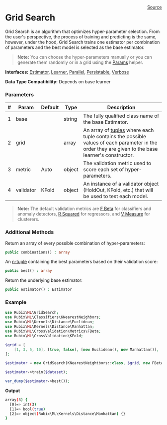 <span style="float:right;"><a href="https://github.com/RubixML/RubixML/blob/master/src/GridSearch.php">Source</a></span>

# Grid Search
Grid Search is an algorithm that optimizes hyper-parameter selection. From the user's perspective, the process of training and predicting is the same, however, under the hood, Grid Search trains one estimator per combination of parameters and the best model is selected as the base estimator.

> **Note:** You can choose the hyper-parameters manually or you can generate them randomly or in a grid using the [Params](other/helpers/params.md) helper.

**Interfaces:** [Estimator](estimator.md), [Learner](learner.md), [Parallel](parallel.md), [Persistable](persistable.md), [Verbose](verbose.md)

**Data Type Compatibility:** Depends on base learner

### Parameters
| # | Param | Default | Type | Description |
|---|---|---|---|---|
| 1 | base | | string | The fully qualified class name of the base Estimator. |
| 2 | grid | | array | An array of [tuples](faq.md#what-is-a-tuple) where each tuple contains the possible values of each parameter in the order they are given to the base learner's constructor. |
| 3 | metric | Auto | object | The validation metric used to score each set of hyper-parameters. |
| 4 | validator | KFold | object | An instance of a validator object (HoldOut, KFold, etc.) that will be used to test each model. |

> **Note:** The default validation metrics are [F Beta](cross-validation/metrics/f-beta.md) for classifiers and anomaly detectors, [R Squared](cross-validation/metrics/r-squared.md) for regressors, and [V Measure](cross-validation/metrics/v-measure.md) for clusterers.

### Additional Methods
Return an array of every possible combination of hyper-parameters:
```php
public combinations() : array
```

An [n-tuple](faq.md#what-is-a-tuple) containing the best parameters based on their validation score:
```php
public best() : array
```

Return the underlying base estimator:
```php
public estimator() : Estimator
```

### Example
```php
use Rubix\ML\GridSearch;
use Rubix\ML\Classifiers\KNearestNeighbors;
use Rubix\ML\Kernels\Distance\Euclidean;
use Rubix\ML\Kernels\Distance\Manhattan;
use Rubix\ML\CrossValidation\Metrics\FBeta;
use Rubix\ML\CrossValidation\KFold;

$grid = [
	[1, 3, 5, 10], [true, false], [new Euclidean(), new Manhattan()],
];

$estimator = new GridSearch(KNearestNeightbors::class, $grid, new FBeta(), new KFold(5));

$estimator->train($dataset);

var_dump($estimator->best());
```

**Output**

```sh
array(3) {
  [0]=> int(3)
  [1]=> bool(true)
  [2]=> object(Rubix\ML\Kernels\Distance\Manhattan) {}
}
```